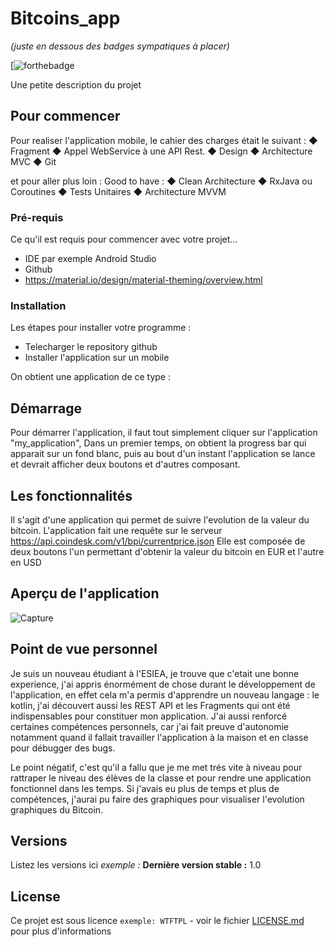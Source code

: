 # Bitcoins_app
_(juste en dessous des badges sympatiques à placer)_

[![forthebadge](http://forthebadge.com/images/badges/built-with-love.svg)

Une petite description du projet

## Pour commencer

Pour realiser l'application mobile, le cahier des charges était le suivant : 
◆ Fragment ◆ Appel WebService à une API Rest. ◆ Design ◆ Architecture MVC ◆ Git

et pour aller plus loin : 
Good to have : ◆ Clean Architecture ◆ RxJava ou Coroutines ◆ Tests Unitaires ◆ Architecture MVVM 

### Pré-requis

Ce qu'il est requis pour commencer avec votre projet...

- IDE par exemple Android Studio
- Github
- https://material.io/design/material-theming/overview.html

### Installation

Les étapes pour installer votre programme : 
- Telecharger le repository github 
- Installer l'application sur un mobile 

On obtient une application de ce type : 


 


## Démarrage

Pour démarrer l'application, il faut tout simplement cliquer sur l'application "my_application", 
Dans un premier temps, on obtient la progress bar qui apparait sur un fond blanc, puis au bout d'un instant l'application se lance et devrait afficher deux boutons et d'autres composant.

## Les fonctionnalités 

Il s'agit d'une application qui permet de suivre l'evolution de la valeur du bitcoin. 
L'application fait une requête sur le serveur  https://api.coindesk.com/v1/bpi/currentprice.json
Elle est composée de deux boutons l'un permettant d'obtenir la valeur du bitcoin en EUR et l'autre en USD

## Aperçu de l'application
![Capture](https://user-images.githubusercontent.com/44580853/71381145-99af8c00-25d2-11ea-8a33-b2625de86b8b.JPG)

   



## Point de vue personnel 

Je suis un nouveau étudiant à l'ESIEA, je trouve que c'etait une bonne experience, j'ai appris énormément de chose durant le développement de l'application, en effet cela m'a permis d'apprendre un nouveau langage : le kotlin, j'ai découvert aussi les REST API et les Fragments qui ont été indispensables  pour constituer mon application. 
J'ai aussi renforcé certaines compétences personnels, car j'ai fait preuve d'autonomie notamment quand il fallait travailler l'application à la maison et en classe pour débugger des bugs. 

Le point négatif, c'est qu'il a fallu que je me met trés vite à niveau pour rattraper le niveau des élèves de la classe et pour rendre une application fonctionnel dans les temps. 
Si j'avais eu plus de temps et plus de compétences, j'aurai pu faire des graphiques pour visualiser l'evolution graphiques du Bitcoin.


## Versions
Listez les versions ici 
_exemple :_
**Dernière version stable :** 1.0



## License

Ce projet est sous licence ``exemple: WTFTPL`` - voir le fichier [LICENSE.md](LICENSE.md) pour plus d'informations


